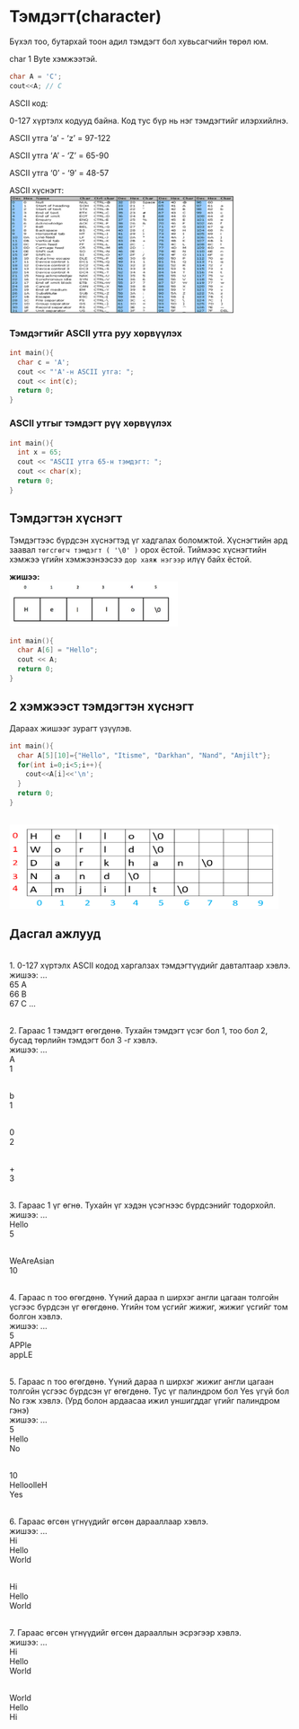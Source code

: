 # Тэмдэгт(character)

Бүхэл тоо, бутархай тоон адил тэмдэгт бол хувьсагчийн төрөл юм. 

char 1 Byte хэмжээтэй. 
```c
char A = 'C'; 
cout<<A; // C 
```

ASCII код:

0-127 хүртэлх кодууд байна. Код тус бүр нь нэг тэмдэгтийг илэрхийлнэ. 

ASCII утга ‘a’ - ‘z’ =  97-122

ASCII утга ‘A’ - ‘Z’ =  65-90

ASCII утга ‘0’ - ‘9’ = 48-57 


ASCII хүснэгт: 
<br><img src="pic/ascii.png" width="400" height="210" />


### Тэмдэгтийг ASCII утга руу хөрвүүлэх
```c
int main(){
  char c = 'A';
  cout << "'A'-н ASCII утга: ";
  cout << int(c);
  return 0;
}
```
### ASCII утгыг тэмдэгт рүү хөрвүүлэх
```c
int main(){
  int x = 65;
  cout << "ASCII утга 65-н тэмдэгт: ";
  cout << char(x);
  return 0;
}
```

## Тэмдэгтэн хүснэгт
Тэмдэгтээс бүрдсэн хүснэгтэд үг хадгалах боломжтой. Хүснэгтийн ард заавал `төгсгөгч тэмдэгт ( '\0' )` орох ёстой. Тиймээс хүснэгтийн хэмжээ үгийн хэмжээнээсээ `дор хаяж нэгээр` илүү байх ёстой. 

**жишээ:** 
<br><img src="pic/null.png" width="300" height="80" />

```c
int main(){
  char A[6] = "Hello";
  cout << A;
  return 0;
}
```

## 2 хэмжээст тэмдэгтэн хүснэгт
Дараах жишээг зурагт үзүүлэв.
```c
int main(){
  char A[5][10]={"Hello", "Itisme", "Darkhan", "Nand", "Amjilt"};
  for(int i=0;i<5;i++){
    cout<<A[i]<<'\n';
  }
  return 0;
}
```
<br><img src="pic/char2arr.png" width="480" height="150" />


## Дасгал ажлууд ##

<br>1. 0-127 хүртэлх ASCII кодод харгалзах тэмдэгтүүдийг давталтаар хэвлэ.
<br>жишээ: ...
<br> 65 A
<br> 66 B 
<br> 67 C  ...

<br>2. Гараас 1 тэмдэгт өгөгдөнө. Тухайн тэмдэгт үсэг бол 1, тоо бол 2, бусад төрлийн тэмдэгт бол 3 -г хэвлэ.
<br>жишээ: ...
<br> A
<br> 1

<br> b
<br> 1

<br> 0
<br> 2

<br> +
<br> 3

<br>3. Гараас 1 үг өгнө. Тухайн үг хэдэн үсэгнээс бүрдсэнийг тодорхойл.
<br>жишээ: ...
<br> Hello
<br> 5

<br> WeAreAsian
<br> 10

<br>4. Гараас n тоо өгөгдөнө. Үүний дараа n ширхэг англи цагаан толгойн үсгээс бүрдсэн үг өгөгдөнө. Үгийн том үсгийг жижиг, жижиг үсгийг том болгон хэвлэ.
<br>жишээ: ...
<br> 5
<br> APPle
<br> appLE

<br>5. Гараас n тоо өгөгдөнө. Үүний дараа n ширхэг жижиг англи цагаан толгойн үсгээс бүрдсэн үг өгөгдөнө. Тус үг палиндром бол Yes үгүй бол No гэж хэвлэ. (Урд болон ардаасаа ижил уншигддаг үгийг палиндром гэнэ)
<br>жишээ: ...
<br> 5
<br> Hello
<br> No

<br> 10
<br> HelloolleH
<br> Yes

<br>6. Гараас өгсөн үгнүүдийг өгсөн дарааллаар хэвлэ.
<br>жишээ: ...
<br> Hi
<br> Hello
<br> World

<br> Hi
<br> Hello
<br> World

<br>7. Гараас өгсөн үгнүүдийг өгсөн дарааллын эсрэгээр хэвлэ.
<br>жишээ: ...
<br> Hi
<br> Hello
<br> World

<br> World
<br> Hello
<br> Hi